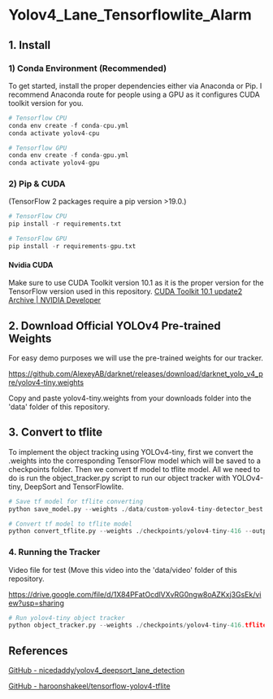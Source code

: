 # Yolov4_Lane_Tensorflowlite_Alarm



## 1. Install



### 1) Conda Environment (Recommended)

To get started, install the proper dependencies either via Anaconda or Pip. I recommend Anaconda route for people using a GPU as it configures CUDA toolkit version for you.

```python
# Tensorflow CPU
conda env create -f conda-cpu.yml
conda activate yolov4-cpu

# Tensorflow GPU
conda env create -f conda-gpu.yml
conda activate yolov4-gpu
```



### 2) Pip & CUDA

(TensorFlow 2 packages require a pip version >19.0.)

```python
# TensorFlow CPU
pip install -r requirements.txt

# TensorFlow GPU
pip install -r requirements-gpu.txt
```



#### Nvidia CUDA

Make sure to use CUDA Toolkit version 10.1 as it is the proper version for the TensorFlow version used in this repository. [CUDA Toolkit 10.1 update2 Archive | NVIDIA Developer](https://developer.nvidia.com/cuda-10.1-download-archive-update2)



## 2. Download Official YOLOv4 Pre-trained Weights

For easy demo purposes we will use the pre-trained weights for our tracker.

https://github.com/AlexeyAB/darknet/releases/download/darknet_yolo_v4_pre/yolov4-tiny.weights



Copy and paste yolov4-tiny.weights from your downloads folder into the 'data' folder of this repository.



## 3. Convert to tflite

To implement the object tracking using YOLOv4-tiny, first we convert the .weights into the corresponding TensorFlow model which will be saved to a checkpoints folder. Then we convert tf model to tflite model. All we need to do is run the object_tracker.py script to run our object tracker with YOLOv4-tiny, DeepSort and TensorFlowlite.

```python
# Save tf model for tflite converting
python save_model.py --weights ./data/custom-yolov4-tiny-detector_best.weights --output ./checkpoints/yolov4-tiny-416 --input_size 416 --model yolov4 --tiny --framework tflite

# Convert tf model to tflite model
python convert_tflite.py --weights ./checkpoints/yolov4-tiny-416 --output ./checkpoints/yolov4-tiny-416.tflite

```



### 4. Running the Tracker

Video file for test (Move this video into the 'data/video' folder of this repository.

https://drive.google.com/file/d/1X84PFatOcdlVXvRG0ngw8oAZKxj3GsEk/view?usp=sharing



```python
# Run yolov4-tiny object tracker
python object_tracker.py --weights ./checkpoints/yolov4-tiny-416.tflite --model yolov4 --video ./data/video/test_sample.mp4 --output ./outputs/.avi --tiny --info
```



## References



[GitHub - nicedaddy/yolov4_deepsort_lane_detection](https://github.com/nicedaddy/yolov4_deepsort_lane_detection)

[GitHub - haroonshakeel/tensorflow-yolov4-tflite](https://github.com/haroonshakeel/tensorflow-yolov4-tflite)




